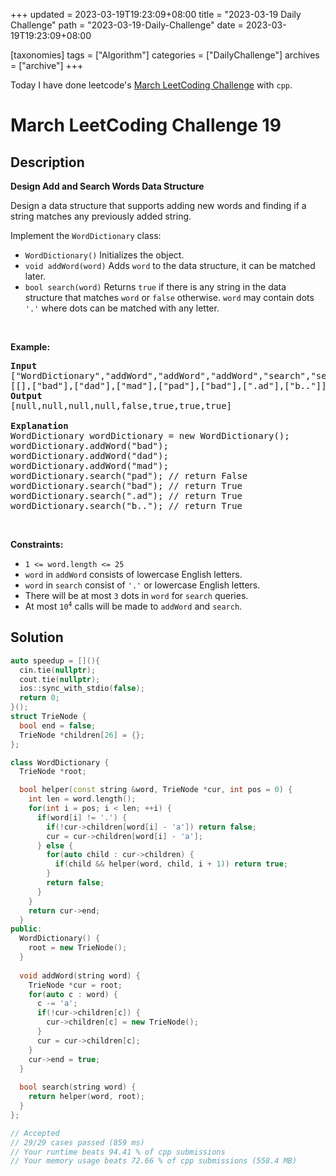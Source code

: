 +++
updated = 2023-03-19T19:23:09+08:00
title = "2023-03-19 Daily Challenge"
path = "2023-03-19-Daily-Challenge"
date = 2023-03-19T19:23:09+08:00

[taxonomies]
tags = ["Algorithm"]
categories = ["DailyChallenge"]
archives = ["archive"]
+++

Today I have done leetcode's [March LeetCoding Challenge](https://leetcode.com/problems/design-add-and-search-words-data-structure/) with `cpp`.

<!-- more -->

# March LeetCoding Challenge 19

## Description

**Design Add and Search Words Data Structure**

<p>Design a data structure that supports adding new words and finding if a string matches any previously added string.</p>

<p>Implement the <code>WordDictionary</code> class:</p>

<ul>
	<li><code>WordDictionary()</code>&nbsp;Initializes the object.</li>
	<li><code>void addWord(word)</code> Adds <code>word</code> to the data structure, it can be matched later.</li>
	<li><code>bool search(word)</code>&nbsp;Returns <code>true</code> if there is any string in the data structure that matches <code>word</code>&nbsp;or <code>false</code> otherwise. <code>word</code> may contain dots <code>&#39;.&#39;</code> where dots can be matched with any letter.</li>
</ul>

<p>&nbsp;</p>
<p><strong class="example">Example:</strong></p>

<pre>
<strong>Input</strong>
[&quot;WordDictionary&quot;,&quot;addWord&quot;,&quot;addWord&quot;,&quot;addWord&quot;,&quot;search&quot;,&quot;search&quot;,&quot;search&quot;,&quot;search&quot;]
[[],[&quot;bad&quot;],[&quot;dad&quot;],[&quot;mad&quot;],[&quot;pad&quot;],[&quot;bad&quot;],[&quot;.ad&quot;],[&quot;b..&quot;]]
<strong>Output</strong>
[null,null,null,null,false,true,true,true]

<strong>Explanation</strong>
WordDictionary wordDictionary = new WordDictionary();
wordDictionary.addWord(&quot;bad&quot;);
wordDictionary.addWord(&quot;dad&quot;);
wordDictionary.addWord(&quot;mad&quot;);
wordDictionary.search(&quot;pad&quot;); // return False
wordDictionary.search(&quot;bad&quot;); // return True
wordDictionary.search(&quot;.ad&quot;); // return True
wordDictionary.search(&quot;b..&quot;); // return True
</pre>

<p>&nbsp;</p>
<p><strong>Constraints:</strong></p>

<ul>
	<li><code>1 &lt;= word.length &lt;= 25</code></li>
	<li><code>word</code> in <code>addWord</code> consists of lowercase English letters.</li>
	<li><code>word</code> in <code>search</code> consist of <code>&#39;.&#39;</code> or lowercase English letters.</li>
	<li>There will be at most <code>3</code> dots in <code>word</code> for <code>search</code> queries.</li>
	<li>At most <code>10<sup>4</sup></code> calls will be made to <code>addWord</code> and <code>search</code>.</li>
</ul>


## Solution

``` cpp
auto speedup = [](){
  cin.tie(nullptr);
  cout.tie(nullptr);
  ios::sync_with_stdio(false);
  return 0;
}();
struct TrieNode {
  bool end = false;
  TrieNode *children[26] = {};
};

class WordDictionary {
  TrieNode *root;

  bool helper(const string &word, TrieNode *cur, int pos = 0) {
    int len = word.length();
    for(int i = pos; i < len; ++i) {
      if(word[i] != '.') {
        if(!cur->children[word[i] - 'a']) return false;
        cur = cur->children[word[i] - 'a'];
      } else {
        for(auto child : cur->children) {
          if(child && helper(word, child, i + 1)) return true;
        }
        return false;
      }
    }
    return cur->end;
  }
public:
  WordDictionary() {
    root = new TrieNode();
  }
  
  void addWord(string word) {
    TrieNode *cur = root;
    for(auto c : word) {
      c -= 'a';
      if(!cur->children[c]) {
        cur->children[c] = new TrieNode();
      }
      cur = cur->children[c];
    }
    cur->end = true;
  }
  
  bool search(string word) {
    return helper(word, root);
  }
};

// Accepted
// 29/29 cases passed (859 ms)
// Your runtime beats 94.41 % of cpp submissions
// Your memory usage beats 72.66 % of cpp submissions (558.4 MB)
```
